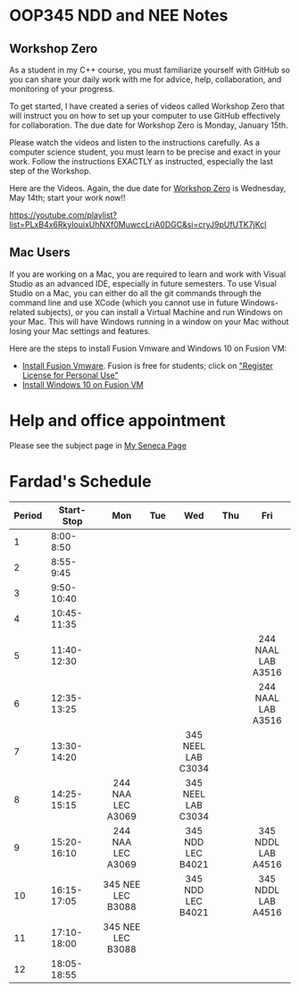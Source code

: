 # OOP345 NDD and NEE Notes
## Workshop Zero
As a student in my C++ course, you must familiarize yourself with GitHub so you can share your daily work with me for advice, help, collaboration, and monitoring of your progress.

To get started, I have created a series of videos called Workshop Zero that will instruct you on how to set up your computer to use GitHub effectively for collaboration. The due date for Workshop Zero is Monday, January 15th.

Please watch the videos and listen to the instructions carefully. As a computer science student, you must learn to be precise and exact in your work. Follow the instructions EXACTLY as instructed, especially the last step of the Workshop.

Here are the Videos. Again, the due date for [Workshop Zero](https://youtube.com/playlist?list=PLxB4x6RkylouixUhNXf0MuwccLriA0DGC&si=cryJ9pUfUTK7jKcl) is Wednesday, May 14th; start your work now!!

https://youtube.com/playlist?list=PLxB4x6RkylouixUhNXf0MuwccLriA0DGC&si=cryJ9pUfUTK7jKcl
 
## Mac Users
If you are working on a Mac, you are required to learn and work with Visual Studio as an advanced IDE, especially in future semesters. To use Visual Studio on a Mac, you can either do all the git commands through the command line and use XCode (which you cannot use in future Windows-related subjects), or you can install a Virtual Machine and run Windows on your Mac. This will have Windows running in a window on your Mac without losing your Mac settings and features.

Here are the steps to install Fusion Vmware and Windows 10 on Fusion VM:

- [Install Fusion Vmware](https://www.vmware.com/ca/products/fusion/fusion-evaluation.html). Fusion is free for students; click on ["Register License for Personal Use"](https://customerconnect.vmware.com/web/vmware/evalcenter?p=fusion-player-personal) 
- [Install Windows 10 on Fusion VM](https://www.groovypost.com/howto/create-custom-virtual-machine-vmware-fusion/)



# Help and office appointment
Please see the subject page in [My Seneca Page](https://my.senecapolytechnic.ca/)


# Fardad's Schedule
| Period | Start-Stop  | Mon | Tue | Wed | Thu | Fri |
|--------|-------------|:------------:|:------------:|:-------------:|:-------------:|:-------------:|
| 1      | 8:00-8:50   |                         |  |                          |  |  |
| 2      | 8:55-9:45   |                         |  |                          |  |  |
| 3      | 9:50-10:40  |                         |  |                          |  |  |
| 4      | 10:45-11:35 |                         |  |                          |  |  |
| 5      | 11:40-12:30 |                         |  |                          |  | 244 NAAL <br />LAB A3516 |
| 6      | 12:35-13:25 |                         |  |                          |  | 244 NAAL <br />LAB A3516 |
| 7      | 13:30-14:20 |                         |  | 345 NEEL <br />LAB C3034 |  |  |
| 8      | 14:25-15:15 | 244 NAA <br />LEC A3069 |  | 345 NEEL <br />LAB C3034 |  |  |
| 9      | 15:20-16:10 | 244 NAA <br />LEC A3069 |  | 345 NDD <br />LEC B4021  |  | 345 NDDL <br />LAB A4516 |
| 10     | 16:15-17:05 | 345 NEE <br />LEC B3088 |  | 345 NDD <br />LEC B4021  |  | 345 NDDL <br />LAB A4516 |
| 11     | 17:10-18:00 | 345 NEE <br />LEC B3088 |  |                          |  |  |
| 12     | 18:05-18:55 |                         |  |                          |  |  |
